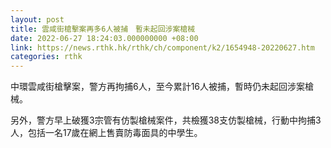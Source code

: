 ```yaml
---
layout: post
title: 雲咸街槍擊案再多6人被捕　暫未起回涉案槍械
date: 2022-06-27 18:24:03.000000000 +08:00
link: https://news.rthk.hk/rthk/ch/component/k2/1654948-20220627.htm
categories: rthk
---
```


中環雲咸街槍擊案，警方再拘捕6人，至今累計16人被捕，暫時仍未起回涉案槍械。

另外，警方早上破獲3宗管有仿製槍械案件，共檢獲38支仿製槍械，行動中拘捕3人，包括一名17歲在網上售賣防毒面具的中學生。
